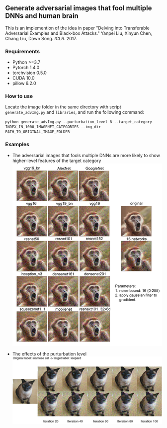 ## Generate adversarial images that fool multiple DNNs and human brain

This is an implemention of the idea in paper "Delving into Transferable Adversarial Examples and Black-box Attacks." Yanpei Liu, Xinyun Chen, Chang Liu, Dawn Song. *ICLR*. 2017.

### Requirements

* Python >=3.7
* Pytorch 1.4.0
* torchvision 0.5.0
* CUDA 10.0
* pillow 6.2.0

### How to use
Locate the image folder in the same directory with script `generate_advImg.py` and `libraries`, and run the following command:
```
python generate_advImg.py --purturbation_level 8 --target_category INDEX_IN_1000_IMAGENET_CATEGORIES --img_dir PATH_TO_ORIGINAL_IMAGE_FOLDER
```

### Examples
* The adversarial images that fools multiple DNNs are more likely to show higher-level features of the target category 
![Example1](https://github.com/chengfanbrain/Generate_adversarial_images_for_DNNs_and_brain/blob/master/examples/Exampe1.jpg)

* The effects of the purturbation level
![Example1](https://github.com/chengfanbrain/Generate_adversarial_images_for_DNNs_and_brain/blob/master/examples/Example2.jpg)




